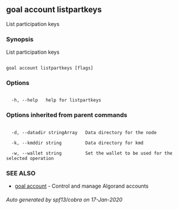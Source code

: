 ## goal account listpartkeys



List participation keys



### Synopsis



List participation keys



```

goal account listpartkeys [flags]

```



### Options



```

  -h, --help   help for listpartkeys

```



### Options inherited from parent commands



```

  -d, --datadir stringArray   Data directory for the node

  -k, --kmddir string         Data directory for kmd

  -w, --wallet string         Set the wallet to be used for the selected operation

```



### SEE ALSO



* [goal account](../account/)	 - Control and manage Algorand accounts


###### Auto generated by spf13/cobra on 17-Jan-2020

